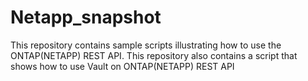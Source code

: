 # Netapp_snapshot
This repository contains sample scripts illustrating how to use the ONTAP(NETAPP) REST API. This repository also contains a script that shows how to use Vault on ONTAP(NETAPP) REST API
